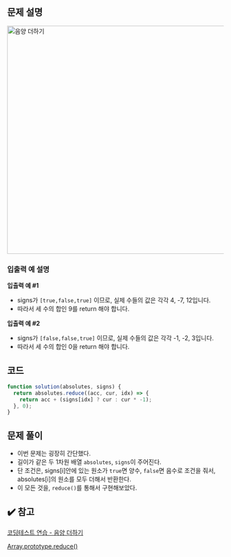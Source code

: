 ## 문제 설명

<img width="530" alt="음양 더하기" src="https://user-images.githubusercontent.com/47416686/115335005-5ae61200-a1d7-11eb-8185-c75883309133.png">

### 입출력 예 설명

**입출력 예 #1**

- signs가 `[true,false,true]` 이므로, 실제 수들의 값은 각각 4, -7, 12입니다.
- 따라서 세 수의 합인 9를 return 해야 합니다.

**입출력 예 #2**

- signs가 `[false,false,true]` 이므로, 실제 수들의 값은 각각 -1, -2, 3입니다.
- 따라서 세 수의 합인 0을 return 해야 합니다.

## 코드

```jsx
function solution(absolutes, signs) {
  return absolutes.reduce((acc, cur, idx) => {
    return acc + (signs[idx] ? cur : cur * -1);
  }, 0);
}
```

## 문제 풀이

- 이번 문제는 굉장히 간단했다.
- 길이가 같은 두 1차원 배열 `absolutes`, `signs`이 주어진다.
- 단 조건은, signs[i]안에 있는 원소가 `true`면 양수, `false`면 음수로 조건을 줘서, absolutes[i]의 원소를 모두 더해서 반환한다.
- 이 모든 것을, `reduce()`를 통해서 구현해보았다.

## ✔️ 참고

[코딩테스트 연습 - 음양 더하기](https://programmers.co.kr/learn/courses/30/lessons/76501)

[Array.prototype.reduce()](https://developer.mozilla.org/ko/docs/Web/JavaScript/Reference/Global_Objects/Array/Reduce)
